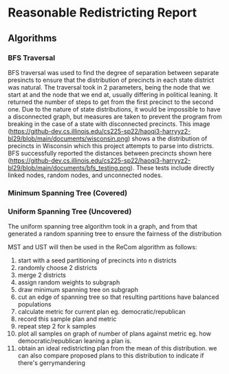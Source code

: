 # Reasonable Redistricting Report

## Algorithms

### BFS Traversal
BFS traversal was used to find the degree of separation between separate presincts to ensure that the distribution of precincts in each state district was natural. The traversal took in 2 parameters, being the node that we start at and the node that we end at, usually differing in political leaning. It returned the number of steps to get from the first precinct to the second one. Due to the nature of state distributions, it would be impossible to have a disconnected graph, but measures are taken to prevent the program from breaking in the case of a state with disconnected precincts. This image (https://github-dev.cs.illinois.edu/cs225-sp22/haoqi3-harryyz2-bl29/blob/main/documents/wisconsin.png) shows a the distribution of precincts in Wisconsin which this project attempts to parse into districts. BFS successfully reported the distances between precincts shown here (https://github-dev.cs.illinois.edu/cs225-sp22/haoqi3-harryyz2-bl29/blob/main/documents/bfs_testing.png). These tests include directly linked nodes, random nodes, and unconnected nodes.

### Minimum Spanning Tree (Covered)

### Uniform Spanning Tree (Uncovered)
The uniform spanning tree algorithm took in a graph, and from that generated a random spanning tree to ensure the fairness of the distribution

MST and UST will then be used in the ReCom algorithm as follows:
1. start with a seed partitioning of precincts into n districts
2. randomly choose 2 districts
3. merge 2 districts
4. assign random weights to subgraph
5. draw minimum spanning tree on subgraph
6. cut an edge of spanning tree so that resulting partitions have balanced populations
7. calculate metric for current plan eg. democratic/republican
8. record this sample plan and metric
9. repeat step 2 for k samples
10. plot all samples on graph of number of plans against metric eg. how democratic/republican leaning a plan is.
11. obtain an ideal redistricting plan from the mean of this distribution. we can also compare proposed plans to this distribution to indicate if there's gerrymandering
